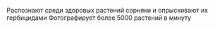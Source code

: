 Распознают среди здоровых растений сорняки и опрыскивают их гербицидами Фотографирует более 5000 растений в минуту